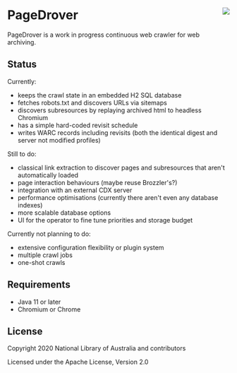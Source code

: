 # PageDrover [<img src="https://upload.wikimedia.org/wikipedia/en/3/34/Heysen_Droving.jpg" align="right">](https://en.wikipedia.org/wiki/File:Heysen_Droving.jpg)

PageDrover is a work in progress continuous web crawler for web archiving.

## Status

Currently:

* keeps the crawl state in an embedded H2 SQL database
* fetches robots.txt and discovers URLs via sitemaps
* discovers subresources by replaying archived html to headless Chromium
* has a simple hard-coded revisit schedule
* writes WARC records including revisits (both the identical digest and server not modified profiles)

Still to do:

* classical link extraction to discover pages and subresources that aren't automatically loaded
* page interaction behaviours (maybe reuse Brozzler's?)
* integration with an external CDX server
* performance optimisations (currently there aren't even any database indexes)
* more scalable database options
* UI for the operator to fine tune priorities and storage budget

Currently not planning to do:

* extensive configuration flexibility or plugin system
* multiple crawl jobs
* one-shot crawls

## Requirements

* Java 11 or later
* Chromium or Chrome

## License

Copyright 2020 National Library of Australia and contributors

Licensed under the Apache License, Version 2.0

